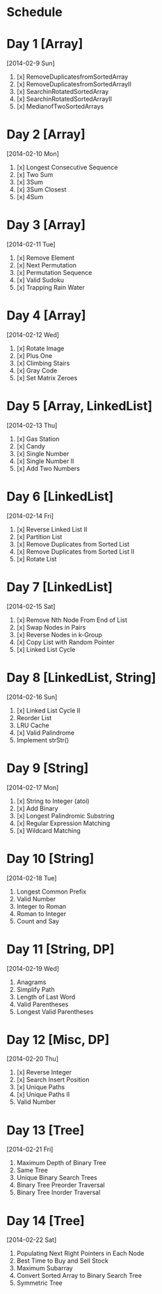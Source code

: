Schedule
========

Day 1 [Array]
=============
[2014-02-9 Sun]
  1. [x] RemoveDuplicatesfromSortedArray
  2. [x] RemoveDuplicatesfromSortedArrayII 
  3. [x] SearchinRotatedSortedArray
  4. [x] SearchinRotatedSortedArrayII
  5. [x] MedianofTwoSortedArrays


Day 2 [Array]
=============
[2014-02-10 Mon]
  1. [x] Longest Consecutive Sequence
  2. [x] Two Sum
  3. [x] 3Sum
  4. [x] 3Sum Closest
  5. [x] 4Sum


Day 3 [Array]
=============
[2014-02-11 Tue]
  1. [x] Remove Element
  2. [x] Next Permutation
  3. [x] Permutation Sequence
  4. [x] Valid Sudoku
  5. [x] Trapping Rain Water


Day 4 [Array]
=============
[2014-02-12 Wed]
  1. [x] Rotate Image
  2. [x] Plus One
  3. [x] Climbing Stairs 
  4. [x] Gray Code
  5. [x] Set Matrix Zeroes

Day 5 [Array, LinkedList]
=======================
[2014-02-13 Thu]
  1. [x] Gas Station
  2. [x] Candy
  3. [x] Single Number 
  4. [x] Single Number II
  5. [x] Add Two Numbers

Day 6 [LinkedList]
==================
[2014-02-14 Fri]
  1. [x] Reverse Linked List II
  2. [x] Partition List
  3. [x] Remove Duplicates from Sorted List
  4. [x] Remove Duplicates from Sorted List II
  5. [x] Rotate List

Day 7 [LinkedList]
==================
[2014-02-15 Sat]
  1. [x] Remove Nth Node From End of List
  2. [x] Swap Nodes in Pairs
  3. [x] Reverse Nodes in k-Group
  4. [x] Copy List with Random Pointer
  5. [x] Linked List Cycle

Day 8 [LinkedList, String]
==========================
[2014-02-16 Sun]
  1. [x] Linked List Cycle II
  2. Reorder List
  3. LRU Cache
  4. [x] Valid Palindrome
  5. Implement strStr()


Day 9 [String]
==============
[2014-02-17 Mon]
  1. [x] String to Integer (atoi)
  2. [x] Add Binary
  3. [x] Longest Palindromic Substring
  4. [x] Regular Expression Matching
  5. [x] Wildcard Matching

Day 10 [String]
===============
[2014-02-18 Tue]
  1. Longest Common Prefix
  2. Valid Number
  3. Integer to Roman
  4. Roman to Integer
  5. Count and Say

Day 11 [String, DP]
===================
[2014-02-19 Wed]
  1. Anagrams
  2. Simplify Path
  3. Length of Last Word
  4. Valid Parentheses
  5. Longest Valid Parentheses

Day 12 [Misc, DP]
=================
[2014-02-20 Thu]
  1. [x] Reverse Integer
  2. [x] Search Insert Position
  3. [x] Unique Paths
  4. [x] Unique Paths II
  5. Valid Number

Day 13 [Tree]
=============
[2014-02-21 Fri]
  1. Maximum Depth of Binary Tree
  2. Same Tree
  3. Unique Binary Search Trees
  4. Binary Tree Preorder Traversal
  5. Binary Tree Inorder Traversal

Day 14 [Tree]
=============
[2014-02-22 Sat]
  1. Populating Next Right Pointers in Each Node
  2. Best Time to Buy and Sell Stock
  3. Maximum Subarray
  4. Convert Sorted Array to Binary Search Tree
  5. Symmetric Tree
